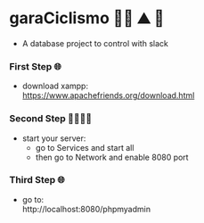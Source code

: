 # garaCiclismo 🚴‍♂️ ⛰ 🥇
- A database project to control with slack 

### First Step 🌐
- download xampp:\
https://www.apachefriends.org/download.html

### Second Step 👨‍💻👩‍💻
- start your server:
  - go to Services and start all
  - then go to Network and enable 8080 port

### Third Step 🌐
- go to:\
http://localhost:8080/phpmyadmin

